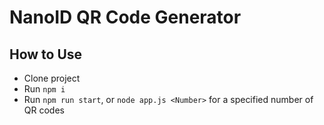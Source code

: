 # NanoID QR Code Generator

## How to Use
- Clone project
- Run `npm i`
- Run `npm run start`, or `node app.js <Number>` for a specified number of QR codes
